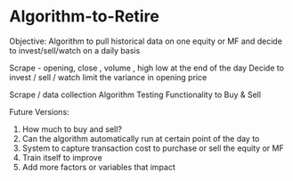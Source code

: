 # Algorithm-to-Retire

Objective: 
Algorithm to pull historical data on one equity or MF and decide to invest/sell/watch on a daily basis

Scrape - opening, close , volume , high low at the end of the day 
Decide to invest / sell / watch
limit the variance in opening price 


Scrape / data collection 
Algorithm
Testing
Functionality to Buy & Sell





Future Versions: 
1. How much to buy and sell?
2. Can the algorithm automatically run at certain point of the day to 
3. System to capture transaction cost to purchase or sell the equity or MF
4. Train itself to improve 
4. Add more factors or variables that impact 
